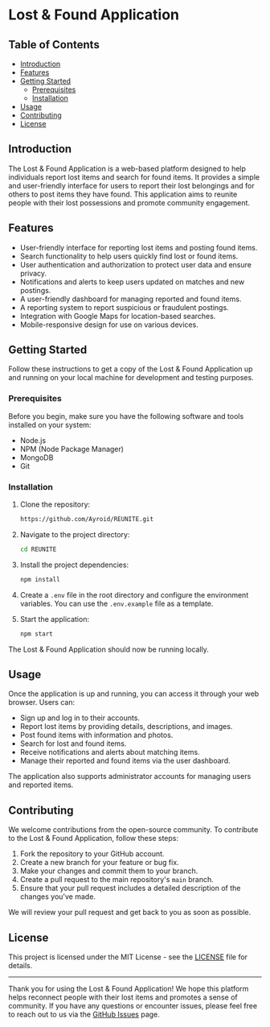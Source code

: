 # Lost & Found Application

## Table of Contents

- [Introduction](#introduction)
- [Features](#features)
- [Getting Started](#getting-started)
  - [Prerequisites](#prerequisites)
  - [Installation](#installation)
- [Usage](#usage)
- [Contributing](#contributing)
- [License](#license)

## Introduction

The Lost & Found Application is a web-based platform designed to help individuals report lost items and search for found items. It provides a simple and user-friendly interface for users to report their lost belongings and for others to post items they have found. This application aims to reunite people with their lost possessions and promote community engagement.

## Features

- User-friendly interface for reporting lost items and posting found items.
- Search functionality to help users quickly find lost or found items.
- User authentication and authorization to protect user data and ensure privacy.
- Notifications and alerts to keep users updated on matches and new postings.
- A user-friendly dashboard for managing reported and found items.
- A reporting system to report suspicious or fraudulent postings.
- Integration with Google Maps for location-based searches.
- Mobile-responsive design for use on various devices.

## Getting Started

Follow these instructions to get a copy of the Lost & Found Application up and running on your local machine for development and testing purposes.

### Prerequisites

Before you begin, make sure you have the following software and tools installed on your system:

- Node.js
- NPM (Node Package Manager)
- MongoDB
- Git

### Installation

1. Clone the repository:

   ```bash
   https://github.com/Ayroid/REUNITE.git
   ```

2. Navigate to the project directory:

   ```bash
   cd REUNITE
   ```

3. Install the project dependencies:

   ```bash
   npm install
   ```

4. Create a `.env` file in the root directory and configure the environment variables. You can use the `.env.example` file as a template.

5. Start the application:

   ```bash
   npm start
   ```

The Lost & Found Application should now be running locally.

## Usage

Once the application is up and running, you can access it through your web browser. Users can:

- Sign up and log in to their accounts.
- Report lost items by providing details, descriptions, and images.
- Post found items with information and photos.
- Search for lost and found items.
- Receive notifications and alerts about matching items.
- Manage their reported and found items via the user dashboard.

The application also supports administrator accounts for managing users and reported items.

## Contributing

We welcome contributions from the open-source community. To contribute to the Lost & Found Application, follow these steps:

1. Fork the repository to your GitHub account.
2. Create a new branch for your feature or bug fix.
3. Make your changes and commit them to your branch.
4. Create a pull request to the main repository's `main` branch.
5. Ensure that your pull request includes a detailed description of the changes you've made.

We will review your pull request and get back to you as soon as possible.

## License

This project is licensed under the MIT License - see the [LICENSE](LICENSE) file for details.

---

Thank you for using the Lost & Found Application! We hope this platform helps reconnect people with their lost items and promotes a sense of community. If you have any questions or encounter issues, please feel free to reach out to us via the [GitHub Issues](https://github.com/your-username/lost-and-found-app/issues) page.
